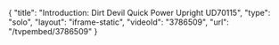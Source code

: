 {
    "title": "Introduction: Dirt Devil Quick Power Upright UD70115",
    "type": "solo",
    "layout": "iframe-static",
    "videoId": "3786509",
    "url": "\/tvpembed\/3786509"
}